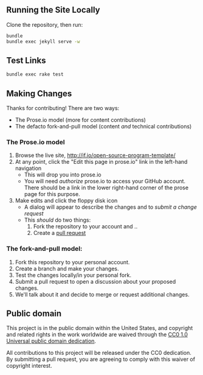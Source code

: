 ## Running the Site Locally

Clone the repository, then run:

```bash
bundle
bundle exec jekyll serve -w
```

## Test Links

```bash
bundle exec rake test
```

## Making Changes

Thanks for contributing! There are two ways:
 - The Prose.io model (more for content contributions)
 - The defacto fork-and-pull model (content *and* technical contributions)


### The Prose.io model

1. Browse the live site, http://if.io/open-source-program-template/
2. At any point, click the "Edit this page in prose.io" link in the left-hand navigation
    - This will drop you into prose.io
    - You will need _authorize_ prose.io to access your GitHub account. There should be a link in the lower right-hand
      corner of the prose page for this purpose.
3. Make edits and click the floppy disk icon
    - A dialog will appear to describe the changes and to _submit a change request_
    - This _should_ do two things:
      1. Fork the repository to your account and ..
      1. Create a [pull request](https://help.github.com/articles/using-pull-requests)


### The fork-and-pull model:

1. Fork this repository to your personal account.
2. Create a branch and make your changes.
3. Test the changes locally/in your personal fork.
4. Submit a pull request to open a discussion about your proposed changes.
5. We'll talk about it and decide to merge or request additional changes.

## Public domain

This project is in the public domain within the United States, and
copyright and related rights in the work worldwide are waived through
the [CC0 1.0 Universal public domain dedication](https://creativecommons.org/publicdomain/zero/1.0/).

All contributions to this project will be released under the CC0
dedication. By submitting a pull request, you are agreeing to comply
with this waiver of copyright interest.
